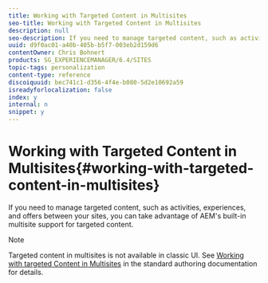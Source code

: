 ```yaml
---
title: Working with Targeted Content in Multisites
seo-title: Working with Targeted Content in Multisites
description: null
seo-description: If you need to manage targeted content, such as activities, experiences, and offers between your sites, you can take advantage of AEM's built-in multisite support for targeted content.
uuid: d9f0ac01-a40b-405b-b5f7-003eb2d159d6
contentOwner: Chris Bohnert
products: SG_EXPERIENCEMANAGER/6.4/SITES
topic-tags: personalization
content-type: reference
discoiquuid: bec741c1-d356-4f4e-b080-5d2e10692a59
isreadyforlocalization: false
index: y
internal: n
snippet: y
---
```


# Working with Targeted Content in Multisites{#working-with-targeted-content-in-multisites}

If you need to manage targeted content, such as activities, experiences, and offers between your sites, you can take advantage of AEM's built-in multisite support for targeted content.

>[!NOTE]
>
>Targeted content in multisites is not available in classic UI. See [Working with targeted Content in Multisites](../../authoring/using/multisite-support-targeted-content.md) in the standard authoring documentation for details.

